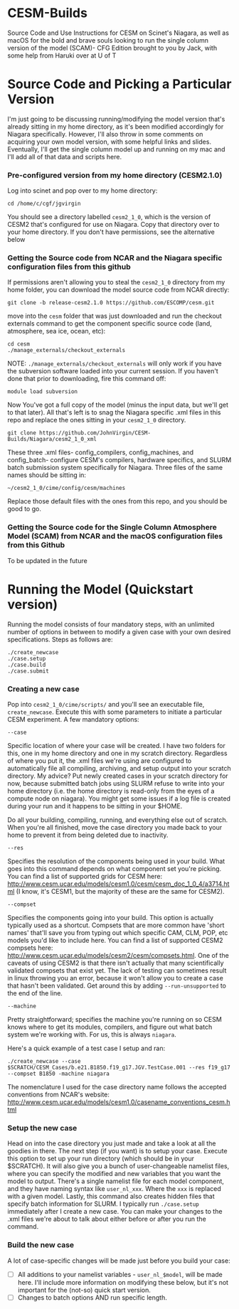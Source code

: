 # CESM-Builds
 Source Code and Use Instructions for CESM on Scinet's Niagara, as well as macOS for the bold and brave souls looking to run the single column version of the model (SCAM)- CFG Edition brought to you by Jack, with some help from Haruki over at U of T

# Source Code and Picking a Particular Version
I'm just going to be discussing running/modifying the model version that's already sitting in my home directory, as it's been modified accordingly for Niagara specifically. However, I'll also throw in some comments on acquiring your own model version, with some helpful links and slides. Eventually, I'll get the single column model up and running on my mac and I'll add all of that data and scripts here.

### Pre-configured version from my home directory (CESM2.1.0)
Log into scinet and pop over to my home directory:

```
cd /home/c/cgf/jgvirgin
```
You should see a directory labelled ```cesm2_1_0```, which is the version of CESM2 that's configured for use on Niagara. Copy that directory over to your home directory. If you don't have permissions, see the alternative below

### Getting the Source code from NCAR and the Niagara specific configuration files from this github
If permissions aren't allowing you to steal the ```cesm2_1_0``` directory from my home folder, you can download the model source code from NCAR directly:

```
git clone -b release-cesm2.1.0 https://github.com/ESCOMP/cesm.git
```

move into the ```cesm``` folder that was just downloaded and run the checkout externals command to get the component specific source code (land, atmosphere, sea ice, ocean, etc):

```
cd cesm
./manage_externals/checkout_externals
```

NOTE: ```./manage_externals/checkout_externals``` will only work if you have the subversion software loaded into your current session. If you haven't done that prior to downloading, fire this command off:

```
module load subversion
```

Now You've got a full copy of the model (minus the input data, but we'll get to that later). All that's left is to snag the Niagara specific .xml files in this repo and replace the ones sitting in your ```cesm2_1_0``` directory.

```
git clone https://github.com/JohnVirgin/CESM-Builds/Niagara/cesm2_1_0_xml
```

These three .xml files- config_compilers, config_machines, and config_batch- configure CESM's compilers, hardware specifics, and SLURM batch submission system specifically for Niagara. Three files of the same names should be sitting in:

```
~/cesm2_1_0/cime/config/cesm/machines
```

Replace those default files with the ones from this repo, and you should be good to go.


### Getting the Source code for the Single Column Atmosphere Model (SCAM) from NCAR and the macOS configuration files from this Github
To be updated in the future


# Running the Model (Quickstart version)
Running the model consists of four mandatory steps, with an unlimited number of options in between to modify a given case with your own desired specifications. Steps as follows are:

```
./create_newcase
./case.setup
./case.build
./case.submit
```

### Creating a new case

Pop into ```cesm2_1_0/cime/scripts/``` and you'll see an executable file, ```create_newcase```. Execute this with some parameters to initiate a particular CESM experiment. A few mandatory options:

```
--case
```

Specific location of where your case will be created. I have two folders for this, one in my home directory and one in my scratch directory. Regardless of where you put it, the .xml files we're using are configured to automatically file all compiling, archiving, and setup output into your scratch directory. My advice? Put newly created cases in your scratch directory for now, because submitted batch jobs using SLURM refuse to write into your home directory (i.e. the home directory is read-only from the eyes of a compute node on niagara). You might get some issues if a log file is created during your run and it happens to be sitting in your $HOME.

Do all your building, compiling, running, and everything else out of scratch. When you're all finished, move the case directory you made back to your home to prevent it from being deleted due to inactivity.

```
--res
```

Specifies the resolution of the components being used in your build. What goes into this command depends on what component set you're picking. You can find a list of supported grids for CESM here: http://www.cesm.ucar.edu/models/cesm1.0/cesm/cesm_doc_1_0_4/a3714.html (I know, it's CESM1, but the majority of these are the same for CESM2).

```
--compset
```

Specifies the components going into your build. This option is actually typically used as a shortcut. Compsets that are more common have 'short names' that'll save you from typing out which specific CAM, CLM, POP, etc models you'd like to include here. You can find a list of supported CESM2 compsets here: http://www.cesm.ucar.edu/models/cesm2/cesm/compsets.html. One of the caveats of using CESM2 is that there isn't actually that many scientifically validated compsets that exist yet. The lack of testing can sometimes result in linux throwing you an error, because it won't allow you to create a case that hasn't been validated. Get around this by adding ```--run-unsupported``` to the end of the line.

```
--machine
```

Pretty straightforward; specifies the machine you're running on so CESM knows where to get its modules, compilers, and figure out what batch system we're working with. For us, this is always ```niagara```.

Here's a quick example of a test case I setup and ran:

```
./create_newcase --case $SCRATCH/CESM_Cases/b.e21.B1850.f19_g17.JGV.TestCase.001 --res f19_g17 --compset B1850 -machine niagara
```
The nomenclature I used for the case directory name follows the accepted conventions from NCAR's website: http://www.cesm.ucar.edu/models/cesm1.0/casename_conventions_cesm.html

### Setup the new case
Head on into the case directory you just made and take a look at all the goodies in there. The next step (if you want) is to setup your case. Execute this option to set up your run directory (which should be in your $SCRATCH). It will also give you a bunch of user-changeable namelist files, where you can specify the modified and new variables that you want the model to output. There's a single namelist file for each model component, and they have naming syntax like ```user_nl_xxx```. Where the `xxx` is replaced with a given model. Lastly, this command also creates hidden files that specify batch information for SLURM. I typically run ```./case.setup``` immediately after I create a new case. You can make your changes to the .xml files we're about to talk about either before or after you run the command.

### Build the new case
A lot of case-specific changes will be made just before you build your case:

- [ ] All additions to your namelist variables - ```user_nl_$model```, will be made here. I'll include more information on modifying these below, but it's not important for the (not-so) quick start version.
- [ ] Changes to batch options AND run specific length.
